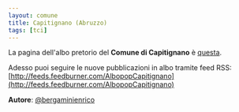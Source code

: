 ```yaml
---
layout: comune
title: Capitignano (Abruzzo)
tags: [tci]
---
```


La pagina dell'albo pretorio del **Comune di Capitignano** è [questa](https://www.halleyweb.com/c066021/mc/mc_gridev_messi.php?x=4deedeb23a592d9b3878d4e3b85aa9f2&servizio=&bck=https%3A%2F%2Fwww.halleyweb.com%2Fc066021%2Fde%2Fat_p_deter_search.php%3Fmenu%3D373%26sa%3D0%26tipohtml%3D1%26rrfupro%3D..%2Fde%2Fat_p_deter_search.php%26nodo%3D3%26%26x%3D4deedeb23a592d9b3878d4e3b85aa9f2%26fun%3D373%26abi%3D0%26server%3D%26ente%3Dc066021%26DOABKPR%3D23%26sigla%3DE1%26fogliaClick%3Droot_2%26node%3D2).

Adesso puoi seguire le nuove pubblicazioni in albo tramite feed RSS: [http://feeds.feedburner.com/AlbopopCapitignano](http://feeds.feedburner.com/AlbopopCapitignano)


**Autore**: [@bergaminienrico](https://twitter.com/bergaminienrico)
